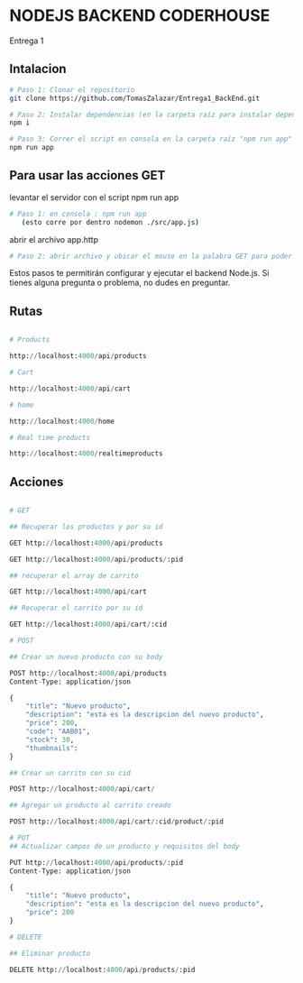# NODEJS BACKEND CODERHOUSE
Entrega 1 

## Intalacion 

```bash
# Paso 1: Clonar el repositorio
git clone https://github.com/TomasZalazar/Entrega1_BackEnd.git

# Paso 2: Instalar dependencias (en la carpeta raíz para instalar dependencias)
npm i

# Paso 3: Correr el script en consola en la carpeta raíz "npm run app" para conectar con el servidor de Express
npm run app
````
## Para usar las acciones GET 
levantar el servidor con el script
npm run app
````bash 
# Paso 1: en consola : npm run app 
   (esto corre por dentro nodemon ./src/app.js)
`````
abrir el archivo app.http
````bash 
# Paso 2: abrir archivo y ubicar el mouse en la palabra GET para poder clickearlo y hacer el request 
`````




Estos pasos te permitirán configurar y ejecutar el backend Node.js. Si tienes alguna pregunta o problema, no dudes en preguntar.

## Rutas

```python 

# Products

http://localhost:4000/api/products

# Cart

http://localhost:4000/api/cart

# home

http://localhost:4000/home

# Real time products

http://localhost:4000/realtimeproducts

````

## Acciones
```python 

# GET

## Recuperar los productos y por su id

GET http://localhost:4000/api/products

GET http://localhost:4000/api/products/:pid

## recuperar el array de carrito

GET http://localhost:4000/api/cart

## Recuperar el carrito por su id

GET http://localhost:4000/api/cart/:cid

# POST 

## Crear un nuevo producto con su body

POST http://localhost:4000/api/products
Content-Type: application/json

{
    "title": "Nuevo producto",
    "description": "esta es la descripcion del nuevo producto",
    "price": 200,
    "code": "AAB01",
    "stock": 30,
    "thumbnails":
}

## Crear un carrito con su cid 

POST http://localhost:4000/api/cart/

## Agregar un producto al carrito creado

POST http://localhost:4000/api/cart/:cid/product/:pid

# PUT
## Actualizar campos de un producto y requisitos del body

PUT http://localhost:4000/api/products/:pid
Content-Type: application/json

{
    "title": "Nuevo producto",
    "description": "esta es la descripcion del nuevo producto",
    "price": 200
}

# DELETE

## Eliminar producto 

DELETE http://localhost:4000/api/products/:pid

````

